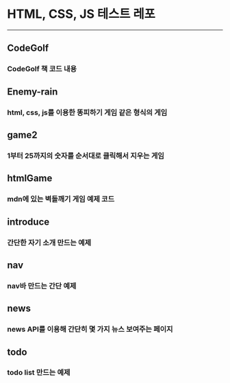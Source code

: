 # HTML, CSS, JS 테스트 레포

------

## CodeGolf

### CodeGolf 책 코드 내용

## Enemy-rain

### html, css, js를 이용한 똥피하기 게임 같은 형식의 게임

## game2

### 1부터 25까지의 숫자를 순서대로 클릭해서 지우는 게임

## htmlGame

### mdn에 있는 벽돌깨기 게임 예제 코드

## introduce

### 간단한 자기 소개 만드는 예제

## nav

### nav바 만드는 간단 예제

## news

### news API를 이용해 간단히 몇 가지 뉴스 보여주는 페이지

## todo

### todo list 만드는 예제
